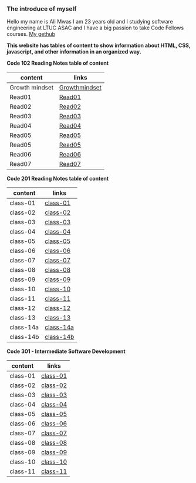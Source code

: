 ### The introduce of myself
Hello my name is Ali Mwas I am 23 years old and I studying software engineering at LTUC ASAC and I have a big passion to take Code Fellows courses. 
[My gethub](https://github.com/AliMwas)

**This website has tables of content to show information about HTML, CSS, javascript, and other information in an organized way.**


**Code 102 Reading Notes table of content**

| content     |     links   |
| ----------- | ----------- |
| Growth mindset      | [Growthmindset](https://alimwas.github.io/reading-notes/Growthmindset) |
| Read01   | [Read01](Read01)        |
| Read02   | [Read02](Read02)        |
| Read03   | [Read03](Read03)        |
| Read04   | [Read04](Read04)        |
| Read05   | [Read05](Read05)        |
| Read05   | [Read05](Read05)        |
| Read06   | [Read06](Read06)        |
| Read07   | [Read07](Read07)        |


**Code 201 Reading Notes table of content**

| content      |     links             |
| -----------  | -----------           |
|    class-01  |  [class-01](class-01) |
|    class-02  |  [class-02](class-02) |
|    class-03  |  [class-03](class-03) |
|    class-04  |  [class-04](class-04) |
|    class-05  |  [class-05](class-05) |
|    class-06  |  [class-06](class-06) |
|    class-07  |  [class-07](class-07) |
|    class-08  |  [class-08](class-08) |
|    class-09  |  [class-09](class-09) |
|    class-10  |  [class-10](class-10) |
|    class-11  |  [class-11](class-11) |
|    class-12  |  [class-12](class-12) |
|    class-13  |  [class-13](class-13) |
|    class-14a |  [class-14a](class-14a) |
|    class-14b |  [class-14b](class-14b) |


**Code 301 - Intermediate Software Development** 

| content      |     links             |
| -----------  | -----------           |
|    class-01  |  [class-01](301-class-01) |
|    class-02  |  [class-02](301-class-02) |
|    class-03  |  [class-03](301-class-03) |
|    class-04  |  [class-04](301-class-04) |
|    class-05  |  [class-05](301-class-05) |
|    class-06  |  [class-06](301-class-06) |
|    class-07  |  [class-07](301-class-07) |
|    class-08  |  [class-08](301-class-08) |
|    class-09  |  [class-09](301-class-09) |
|    class-10  |  [class-10](301-class-10) |
|    class-11  |  [class-11](301-class-11) |